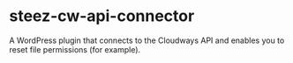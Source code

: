 # steez-cw-api-connector
A WordPress plugin that connects to the Cloudways API and enables you to reset file permissions (for example).
